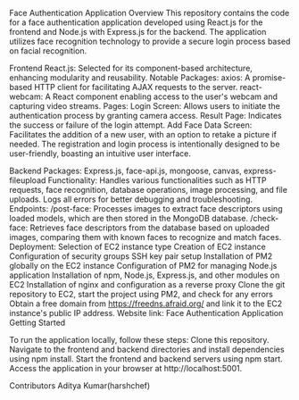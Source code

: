 
Face Authentication Application
Overview
This repository contains the code for a face authentication application developed using React.js for the frontend and Node.js with Express.js for the backend. The application utilizes face recognition technology to provide a secure login process based on facial recognition.

Frontend
  React.js: Selected for its component-based architecture, enhancing modularity and reusability.
  Notable Packages:
    axios: A promise-based HTTP client for facilitating AJAX requests to the server.
    react-webcam: A React component enabling access to the user's webcam and capturing video streams.
  Pages:
    Login Screen: Allows users to initiate the authentication process by granting camera access.
    Result Page: Indicates the success or failure of the login attempt.
    Add Face Data Screen: Facilitates the addition of a new user, with an option to retake a picture if needed.
  The registration and login process is intentionally designed to be user-friendly, boasting an intuitive user interface.

Backend
  Packages:
    Express.js, face-api.js, mongoose, canvas, express-fileupload
  Functionality:
    Handles various functionalities such as HTTP requests, face recognition, database operations, image processing, and file uploads.
    Logs all errors for better debugging and troubleshooting.
  Endpoints:
    /post-face: Processes images to extract face descriptors using loaded models, which are then stored in the MongoDB database.
    /check-face: Retrieves face descriptors from the database based on uploaded images, comparing them with known faces to recognize and match faces.
  Deployment:
    Selection of EC2 instance type
    Creation of EC2 instance
    Configuration of security groups
    SSH key pair setup
    Installation of PM2 globally on the EC2 instance
    Configuration of PM2 for managing Node.js application
    Installation of npm, Node.js, Express.js, and other modules on EC2
    Installation of nginx and configuration as a reverse proxy
    Clone the git repository to EC2, start the project using PM2, and check for any errors
    Obtain a free domain from https://freedns.afraid.org/ and link it to the EC2 instance's public IP address.
    Website link: Face Authentication Application
    Getting Started
  
To run the application locally, follow these steps:
    Clone this repository.
    Navigate to the frontend and backend directories and install dependencies using npm install.
    Start the frontend and backend servers using npm start.
    Access the application in your browser at http://localhost:5001.

Contributors
Aditya Kumar(harshchef)
